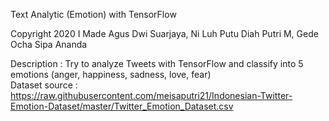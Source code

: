 Text Analytic (Emotion) with TensorFlow  
  
Copyright 2020  I Made Agus Dwi Suarjaya, Ni Luh Putu Diah Putri M, Gede Ocha Sipa Ananda  
  
Description     : Try to analyze Tweets with TensorFlow and classify into 5 emotions (anger, happiness, sadness, love, fear)  
Dataset source  : https://raw.githubusercontent.com/meisaputri21/Indonesian-Twitter-Emotion-Dataset/master/Twitter_Emotion_Dataset.csv
